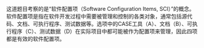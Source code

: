 这道题目考察的是“软件配置项（Software Configuration Items, SCI）”的概念。软件配置项是指在软件开发过程中需要被管理和控制的各类对象，通常包括源代码、文档、可执行程序、测试数据等。选项中的CASE工具（A）、文档（B）、可执行程序（C）、测试数据（D）在实际项目中都可能被作为配置项来管理，因此四项都是有效的软件配置项。